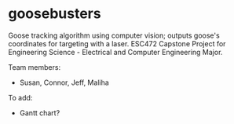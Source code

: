 # goosebusters
Goose tracking algorithm using computer vision; outputs goose's coordinates for targeting with a laser. 
ESC472 Capstone Project for Engineering Science - Electrical and Computer Engineering Major. 

Team members:
- Susan, Connor, Jeff, Maliha

To add:
- Gantt chart?
